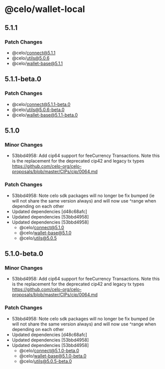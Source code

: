 # @celo/wallet-local

## 5.1.1

### Patch Changes

- @celo/connect@5.1.1
- @celo/utils@5.0.6
- @celo/wallet-base@5.1.1

## 5.1.1-beta.0

### Patch Changes

- @celo/connect@5.1.1-beta.0
- @celo/utils@5.0.6-beta.0
- @celo/wallet-base@5.1.1-beta.0

## 5.1.0

### Minor Changes

- 53bbd4958: Add cip64 support for feeCurrency Transactions. Note this is the replacement for the deprecated cip42 and legacy tx types https://github.com/celo-org/celo-proposals/blob/master/CIPs/cip/0064.md

### Patch Changes

- 53bbd4958: Note celo sdk packages will no longer be fix bumped (ie will not share the same version always) and will now use ^range when depending on each other
- Updated dependencies [d48c68afc]
- Updated dependencies [53bbd4958]
- Updated dependencies [53bbd4958]
  - @celo/connect@5.1.0
  - @celo/wallet-base@5.1.0
  - @celo/utils@5.0.5

## 5.1.0-beta.0

### Minor Changes

- 53bbd4958: Add cip64 support for feeCurrency Transactions. Note this is the replacement for the deprecated cip42 and legacy tx types https://github.com/celo-org/celo-proposals/blob/master/CIPs/cip/0064.md

### Patch Changes

- 53bbd4958: Note celo sdk packages will no longer be fix bumped (ie will not share the same version always) and will now use ^range when depending on each other
- Updated dependencies [d48c68afc]
- Updated dependencies [53bbd4958]
- Updated dependencies [53bbd4958]
  - @celo/connect@5.1.0-beta.0
  - @celo/wallet-base@5.1.0-beta.0
  - @celo/utils@5.0.5-beta.0
